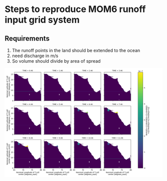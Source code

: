 # Steps to reproduce MOM6 runoff input grid system

## Requirements

1. The runoff points in the land should be extended to the ocean
2. need discharge in m/s
3. So volume should divide by area of spread

![](run_sam_months.png)